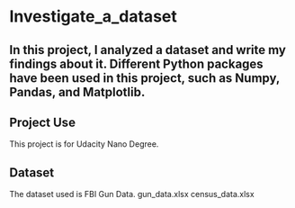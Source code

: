 # Investigate_a_dataset

## In this project, I analyzed a dataset and write my findings about it. Different Python packages have been used in this project, such as Numpy, Pandas, and Matplotlib. 

## Project Use
This project is for Udacity Nano Degree.

## Dataset
The dataset used is FBI Gun Data. 
gun_data.xlsx
census_data.xlsx
